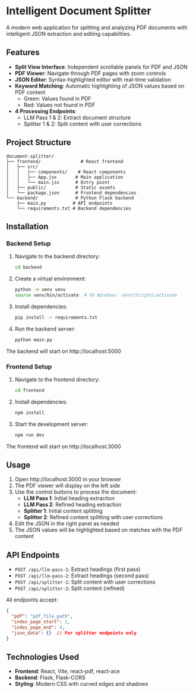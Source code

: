 # Intelligent Document Splitter

A modern web application for splitting and analyzing PDF documents with intelligent JSON extraction and editing capabilities.

## Features

- **Split View Interface**: Independent scrollable panels for PDF and JSON
- **PDF Viewer**: Navigate through PDF pages with zoom controls
- **JSON Editor**: Syntax-highlighted editor with real-time validation
- **Keyword Matching**: Automatic highlighting of JSON values based on PDF content
  - Green: Values found in PDF
  - Red: Values not found in PDF
- **4 Processing Endpoints**:
  - LLM Pass 1 & 2: Extract document structure
  - Splitter 1 & 2: Split content with user corrections

## Project Structure

```
document-splitter/
├── frontend/               # React frontend
│   ├── src/
│   │   ├── components/    # React components
│   │   ├── App.jsx       # Main application
│   │   └── main.jsx      # Entry point
│   ├── public/           # Static assets
│   └── package.json      # Frontend dependencies
└── backend/              # Python Flask backend
    ├── main.py          # API endpoints
    └── requirements.txt # Backend dependencies
```

## Installation

### Backend Setup

1. Navigate to the backend directory:
   ```bash
   cd backend
   ```

2. Create a virtual environment:
   ```bash
   python -m venv venv
   source venv/bin/activate  # On Windows: venv\Scripts\activate
   ```

3. Install dependencies:
   ```bash
   pip install -r requirements.txt
   ```

4. Run the backend server:
   ```bash
   python main.py
   ```

The backend will start on http://localhost:5000

### Frontend Setup

1. Navigate to the frontend directory:
   ```bash
   cd frontend
   ```

2. Install dependencies:
   ```bash
   npm install
   ```

3. Start the development server:
   ```bash
   npm run dev
   ```

The frontend will start on http://localhost:3000

## Usage

1. Open http://localhost:3000 in your browser
2. The PDF viewer will display on the left side
3. Use the control buttons to process the document:
   - **LLM Pass 1**: Initial heading extraction
   - **LLM Pass 2**: Refined heading extraction
   - **Splitter 1**: Initial content splitting
   - **Splitter 2**: Refined content splitting with user corrections
4. Edit the JSON in the right panel as needed
5. The JSON values will be highlighted based on matches with the PDF content

## API Endpoints

- `POST /api/llm-pass-1`: Extract headings (first pass)
- `POST /api/llm-pass-2`: Extract headings (second pass)
- `POST /api/splitter-1`: Split content with user corrections
- `POST /api/splitter-2`: Split content (refined)

All endpoints accept:
```json
{
  "pdf": "pdf_file_path",
  "index_page_start": 1,
  "index_page_end": 4,
  "json_data": {}  // For splitter endpoints only
}
```

## Technologies Used

- **Frontend**: React, Vite, react-pdf, react-ace
- **Backend**: Flask, Flask-CORS
- **Styling**: Modern CSS with curved edges and shadows